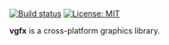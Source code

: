 [![Build status](https://github.com/amerkoleci/vgfx/workflows/Build/badge.svg)](https://github.com/amerkoleci/vgfx/actions)
[![License: MIT](https://img.shields.io/badge/License-MIT-green.svg)](https://github.com/amerkoleci/vgfx/blob/main/LICENSE)

**vgfx** is a cross-platform graphics library.
